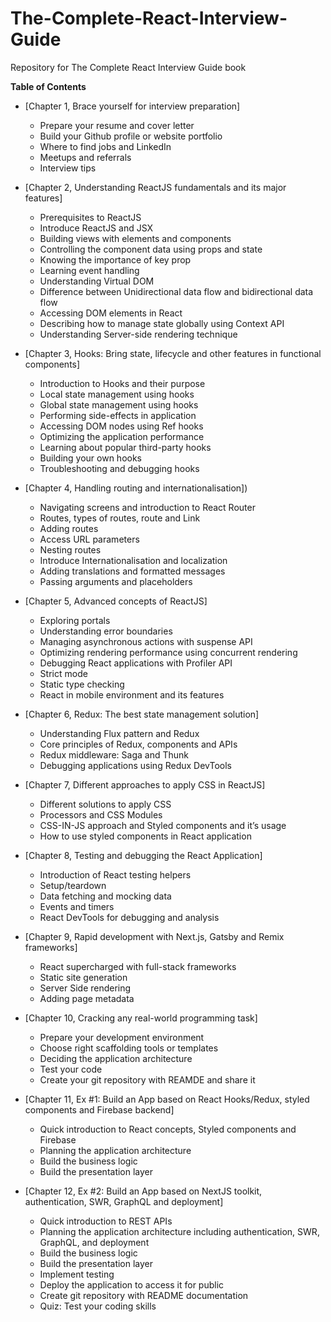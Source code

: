 # The-Complete-React-Interview-Guide

Repository for The Complete React Interview Guide book

__Table of Contents__

* [Chapter 1, Brace yourself for interview preparation]
    * Prepare your resume and cover letter
    * Build your Github profile or website portfolio
    * Where to find jobs and LinkedIn
    * Meetups and referrals
    * Interview tips

* [Chapter 2, Understanding ReactJS fundamentals and its major features]
    * Prerequisites to ReactJS
    * Introduce ReactJS and JSX
    * Building views with elements and components
    * Controlling the component data using props and state
    * Knowing the importance of key prop
    * Learning event handling 
    * Understanding Virtual DOM 
    * Difference between Unidirectional data flow and bidirectional data flow 
    * Accessing DOM elements in React
    * Describing how to manage state globally using Context API 
    * Understanding Server-side rendering technique 

* [Chapter 3, Hooks: Bring state, lifecycle and other features in functional components]
    * Introduction to Hooks and their purpose
    * Local state management using hooks
    * Global state management using hooks
    * Performing side-effects in application
    * Accessing DOM nodes using Ref hooks
    * Optimizing the application performance
    * Learning about popular third-party hooks
    * Building your own hooks
    * Troubleshooting and debugging hooks

* [Chapter 4, Handling routing and internationalisation])
    * Navigating screens and introduction to React Router
    * Routes, types of routes, route and Link
    * Adding routes
    * Access URL parameters
    * Nesting routes
    * Introduce Internationalisation and localization
    * Adding translations and formatted messages
    * Passing arguments and placeholders

* [Chapter 5, Advanced concepts of ReactJS]
    * Exploring portals
    * Understanding error boundaries  
    * Managing asynchronous actions with suspense API
    * Optimizing rendering performance using concurrent rendering
    * Debugging React applications with Profiler API
    * Strict mode
    * Static type checking
    * React in mobile environment and its features

* [Chapter 6, Redux: The best state management solution]
    * Understanding Flux pattern and Redux
    * Core principles of Redux, components and APIs
    * Redux middleware: Saga and Thunk
    * Debugging applications using Redux DevTools

* [Chapter 7, Different approaches to apply CSS in ReactJS]
    * Different solutions to apply CSS
    * Processors and CSS Modules
    * CSS-IN-JS approach and Styled components and it’s usage
    * How to use styled components in React application

* [Chapter 8, Testing and debugging the React Application]
    * Introduction of React testing helpers
    * Setup/teardown
    * Data fetching and mocking data
    * Events and timers
    * React DevTools for debugging and analysis

* [Chapter 9, Rapid development with Next.js, Gatsby and Remix frameworks]
    * React supercharged with full-stack frameworks
    * Static site generation
    * Server Side rendering
    * Adding page metadata

* [Chapter 10, Cracking any real-world programming task]
    * Prepare your development environment
    * Choose right scaffolding tools or templates
    * Deciding the application architecture
    * Test your code
    * Create your git repository with REAMDE and share it

* [Chapter 11, Ex #1: Build an App based on React Hooks/Redux, styled components and Firebase backend]
    * Quick introduction to React concepts, Styled components and Firebase
    * Planning the application architecture
    * Build the business logic
    * Build the presentation layer

* [Chapter 12, Ex #2: Build an App based on NextJS toolkit, authentication, SWR, GraphQL and deployment]
    * Quick introduction to REST APIs
    * Planning the application architecture including authentication, SWR, GraphQL, and deployment
    * Build the business logic
    * Build the presentation layer
    * Implement testing
    * Deploy the application to access it for public
    * Create git repository with README documentation
    * Quiz: Test your coding skills
